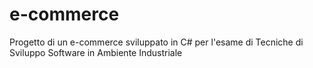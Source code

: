 # e-commerce
Progetto di un e-commerce sviluppato in C# per l'esame di Tecniche di Sviluppo Software in Ambiente Industriale
